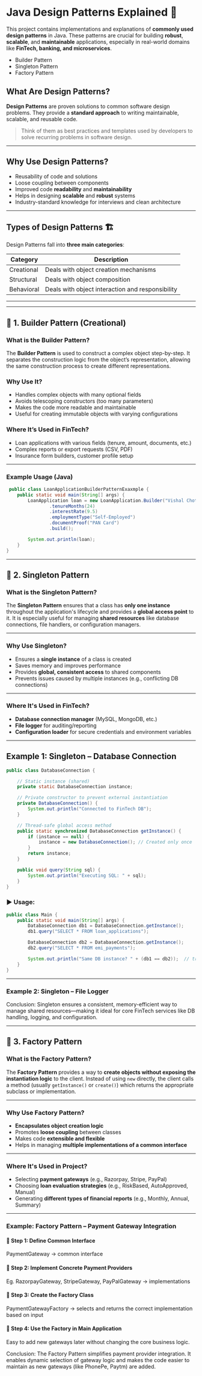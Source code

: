 # Java Design Patterns Explained 🎯 

This project contains implementations and explanations of **commonly used design patterns** in Java. These patterns are crucial for building **robust**, **scalable**, and **maintainable** applications, especially in real-world domains like **FinTech, banking, and microservices**.

  -   Builder Pattern
  -   Singleton Pattern
  -   Factory Pattern  


## What Are Design Patterns? 

**Design Patterns** are proven solutions to common software design problems. They provide a **standard approach** to writing maintainable, scalable, and reusable code.

> Think of them as best practices and templates used by developers to solve recurring problems in software design.

---

## Why Use Design Patterns?

- Reusability of code and solutions  
- Loose coupling between components  
- Improved code **readability** and **maintainability**  
- Helps in designing **scalable** and **robust** systems  
- Industry-standard knowledge for interviews and clean architecture

---

## Types of Design Patterns 🏗️ 

Design Patterns fall into **three main categories**:

| Category       | Description                                   |
|----------------|-----------------------------------------------|
| Creational     | Deals with object creation mechanisms         |
| Structural     | Deals with object composition                 |
| Behavioral     | Deals with object interaction and responsibility |

---

---

## 🔹 1. Builder Pattern (Creational)

### What is the Builder Pattern?

The **Builder Pattern** is used to construct a complex object step-by-step. It separates the construction logic from the object’s representation, allowing the same construction process to create different representations.

### Why Use It?

- Handles complex objects with many optional fields
- Avoids telescoping constructors (too many parameters)
- Makes the code more readable and maintainable
- Useful for creating immutable objects with varying configurations

### Where It’s Used in FinTech?

- Loan applications with various fields (tenure, amount, documents, etc.)
- Complex reports or export requests (CSV, PDF)
- Insurance form builders, customer profile setup

---

### Example Usage (Java)

  ```java
   public class LoanApplicationBuilderPatternExaxmple {
      public static void main(String[] args) {
          LoanApplication loan = new LoanApplication.Builder("Vishal Chothe", 50000)
                  .tenureMonths(24)
                  .interestRate(9.5)
                  .employmentType("Self-Employed")
                  .documentProof("PAN Card")
                  .build();
  
          System.out.println(loan);
      }
  }
  ```
---

## 🔹 2. Singleton Pattern

### What is the Singleton Pattern?

The **Singleton Pattern** ensures that a class has **only one instance** throughout the application's lifecycle and provides a **global access point** to it. It is especially useful for managing **shared resources** like database connections, file handlers, or configuration managers.

---

### Why Use Singleton?

- Ensures a **single instance** of a class is created
- Saves memory and improves performance
- Provides **global, consistent access** to shared components
- Prevents issues caused by multiple instances (e.g., conflicting DB connections)

---

### Where It's Used in FinTech?

- **Database connection manager** (MySQL, MongoDB, etc.)
- **File logger** for auditing/reporting
- **Configuration loader** for secure credentials and environment variables

---

## Example 1: Singleton – Database Connection

  ```java
  public class DatabaseConnection {
  
      // Static instance (shared)
      private static DatabaseConnection instance;
  
      // Private constructor to prevent external instantiation
      private DatabaseConnection() {
          System.out.println("Connected to FinTech DB");
      }
  
      // Thread-safe global access method
      public static synchronized DatabaseConnection getInstance() {
          if (instance == null) {
              instance = new DatabaseConnection(); // Created only once
          }
          return instance;
      }
  
      public void query(String sql) {
          System.out.println("Executing SQL: " + sql);
      }
  }
  ```
### ▶️ Usage:
  ```java
  public class Main {
      public static void main(String[] args) {
          DatabaseConnection db1 = DatabaseConnection.getInstance();
          db1.query("SELECT * FROM loan_applications");
  
          DatabaseConnection db2 = DatabaseConnection.getInstance();
          db2.query("SELECT * FROM emi_payments");
  
          System.out.println("Same DB instance? " + (db1 == db2));  // true
      }
  }
  ```
---

### Example 2: Singleton – File Logger

Conclusion: Singleton ensures a consistent, memory-efficient way to manage shared resources—making it ideal for core FinTech services like DB handling, logging, and configuration.

---

## 🔹 3. Factory Pattern

### What is the Factory Pattern?

The **Factory Pattern** provides a way to **create objects without exposing the instantiation logic** to the client. Instead of using `new` directly, the client calls a method (usually `getInstance()` or `create()`) which returns the appropriate subclass or implementation.

---

### Why Use Factory Pattern?

- **Encapsulates object creation logic**
- Promotes **loose coupling** between classes
- Makes code **extensible and flexible**
- Helps in managing **multiple implementations of a common interface**

---

### Where It's Used in Project?

- Selecting **payment gateways** (e.g., Razorpay, Stripe, PayPal)
- Choosing **loan evaluation strategies** (e.g., RiskBased, AutoApproved, Manual)
- Generating **different types of financial reports** (e.g., Monthly, Annual, Summary)

---


### Example: Factory Pattern – Payment Gateway Integration

#### 🔹 Step 1: Define Common Interface
  PaymentGateway → common interface

#### 🔹 Step 2: Implement Concrete Payment Providers
  Eg. RazorpayGateway, StripeGateway, PayPalGateway → implementations

#### 🔹 Step 3: Create the Factory Class
  PaymentGatewayFactory → selects and returns the correct implementation based on input

#### 🔹 Step 4: Use the Factory in Main Application
  Easy to add new gateways later without changing the core business logic.

Conclusion: The Factory Pattern simplifies payment provider integration. It enables dynamic selection of gateway logic and makes the code easier to maintain as new gateways (like PhonePe, Paytm) are added.
